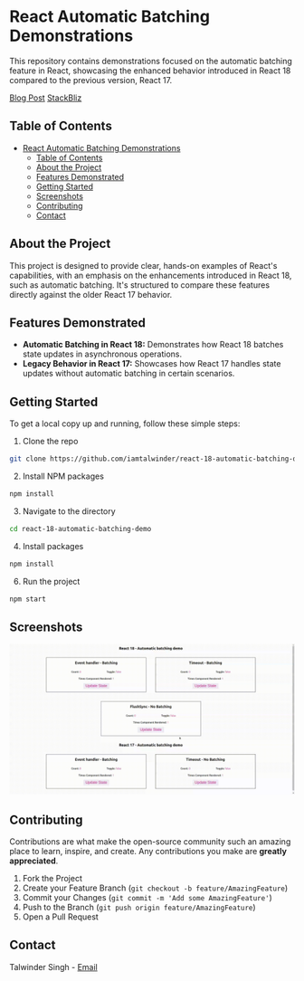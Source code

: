 # React Automatic Batching Demonstrations

This repository contains demonstrations focused on the automatic batching feature in React, showcasing the enhanced behavior introduced in React 18 compared to the previous version, React 17.

[Blog Post](https://talwinder.tech/blog/react-18-new-features)
[StackBliz](https://stackblitz.com/edit/stackblitz-starters-emnd5j?file=src%2FApp.tsx)


## Table of Contents
- [React Automatic Batching Demonstrations](#react-automatic-batching-demonstrations)
  - [Table of Contents](#table-of-contents)
  - [About the Project](#about-the-project)
  - [Features Demonstrated](#features-demonstrated)
  - [Getting Started](#getting-started)
  - [Screenshots](#screenshots)
  - [Contributing](#contributing)
  - [Contact](#contact)

## About the Project
This project is designed to provide clear, hands-on examples of React's capabilities, with an emphasis on the enhancements introduced in React 18, such as automatic batching. It's structured to compare these features directly against the older React 17 behavior.

## Features Demonstrated
- **Automatic Batching in React 18:** Demonstrates how React 18 batches state updates in asynchronous operations.
- **Legacy Behavior in React 17:** Showcases how React 17 handles state updates without automatic batching in certain scenarios.

## Getting Started
To get a local copy up and running, follow these simple steps:
1. Clone the repo
  ```sh
  git clone https://github.com/iamtalwinder/react-18-automatic-batching-demo.git
  ```

2. Install NPM packages
  ```sh
  npm install
  ```

3. Navigate to the directory

  ```sh
  cd react-18-automatic-batching-demo
  ```

4. Install packages

  ```sh
  npm install
  ```

6. Run the project

  ```sh
  npm start
  ```

## Screenshots
![Placeholder for screenshots](./assets/react-18-batching-demo.gif)

## Contributing
Contributions are what make the open-source community such an amazing place to learn, inspire, and create. Any contributions you make are **greatly appreciated**.

1. Fork the Project
2. Create your Feature Branch (`git checkout -b feature/AmazingFeature`)
3. Commit your Changes (`git commit -m 'Add some AmazingFeature'`)
4. Push to the Branch (`git push origin feature/AmazingFeature`)
5. Open a Pull Request

## Contact
Talwinder Singh - [Email](mailto:singhtalwinder790@gmail.com)
